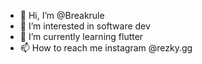 - 👋 Hi, I’m @Breakrule 
- 👀 I’m interested in software dev
- 🌱 I’m currently learning flutter
- 📫 How to reach me instagram @rezky.gg

<!---
Breakrule/Breakrule is a ✨ special ✨ repository because its `README.md` (this file) appears on your GitHub profile.
You can click the Preview link to take a look at your changes.
--->
